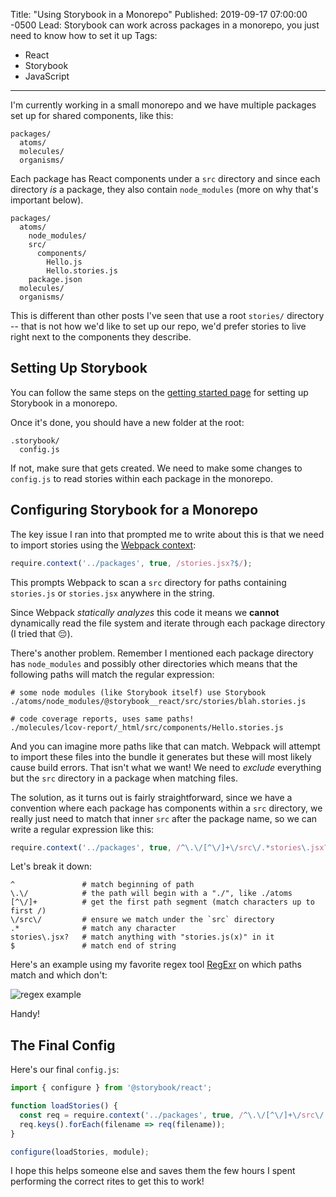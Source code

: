 Title: "Using Storybook in a Monorepo"
Published: 2019-09-17 07:00:00 -0500
Lead: Storybook can work across packages in a monorepo, you just need to know how to set it up
Tags:
- React
- Storybook
- JavaScript
---

I'm currently working in a small monorepo and we have multiple packages set up for shared components, like this:

```
packages/
  atoms/
  molecules/
  organisms/
```

Each package has React components under a `src` directory and since each directory _is_ a package, they also contain `node_modules` (more on why that's important below).

```
packages/
  atoms/
    node_modules/
    src/
      components/
        Hello.js
        Hello.stories.js
    package.json
  molecules/
  organisms/
```

This is different than other posts I've seen that use a root `stories/` directory -- that is not how we'd like to set up our repo, we'd prefer stories to live right next to the components they describe.

## Setting Up Storybook

You can follow the same steps on the [getting started page](https://storybook.js.org/docs/guides/guide-react/) for setting up Storybook in a monorepo.

Once it's done, you should have a new folder at the root:

```
.storybook/
  config.js
```

If not, make sure that gets created. We need to make some changes to `config.js` to read stories within each package in the monorepo.

## Configuring Storybook for a Monorepo

The key issue I ran into that prompted me to write about this is that we need to import stories using the [Webpack context](https://github.com/webpack/docs/wiki/context):

```js
require.context('../packages', true, /stories.jsx?$/);
```

This prompts Webpack to scan a `src` directory for paths containing `stories.js` or `stories.jsx` anywhere in the string.

Since Webpack _statically analyzes_ this code it means we **cannot** dynamically read the file system and iterate through each package directory (I tried that 😔).

There's another problem. Remember I mentioned each package directory has `node_modules` and possibly other directories which means that the following paths will match the regular expression:

```
# some node modules (like Storybook itself) use Storybook
./atoms/node_modules/@storybook__react/src/stories/blah.stories.js

# code coverage reports, uses same paths!
./molecules/lcov-report/_html/src/components/Hello.stories.js
```

And you can imagine more paths like that can match. Webpack will attempt to import these files into the bundle it generates but these will most likely cause build errors. That isn't what we want! We need to _exclude_ everything but the `src` directory in a package when matching files.

The solution, as it turns out is fairly straightforward, since we have a convention where each package has components within a `src` directory, we really just need to match that inner `src` after the package name, so we can write a regular expression like this:

```js
require.context('../packages', true, /^\.\/[^\/]+\/src\/.*stories\.jsx?$/);
```

Let's break it down:

```
^               # match beginning of path
\.\/            # the path will begin with a "./", like ./atoms
[^\/]+          # get the first path segment (match characters up to first /)
\/src\/         # ensure we match under the `src` directory
.*              # match any character
stories\.jsx?   # match anything with "stories.js(x)" in it
$               # match end of string
```

Here's an example using my favorite regex tool [RegExr](https://regexr.com) on which paths match and which don't:

![regex example](https://user-images.githubusercontent.com/563819/65041547-a4e08500-d91c-11e9-895d-7acaf4cc65a1.png)

Handy! 

## The Final Config

Here's our final `config.js`:

```js
import { configure } from '@storybook/react';

function loadStories() {
  const req = require.context('../packages', true, /^\.\/[^\/]+\/src\/.*stories\.jsx?$/);
  req.keys().forEach(filename => req(filename));
}

configure(loadStories, module);
```

I hope this helps someone else and saves them the few hours I spent performing the correct rites to get this to work!